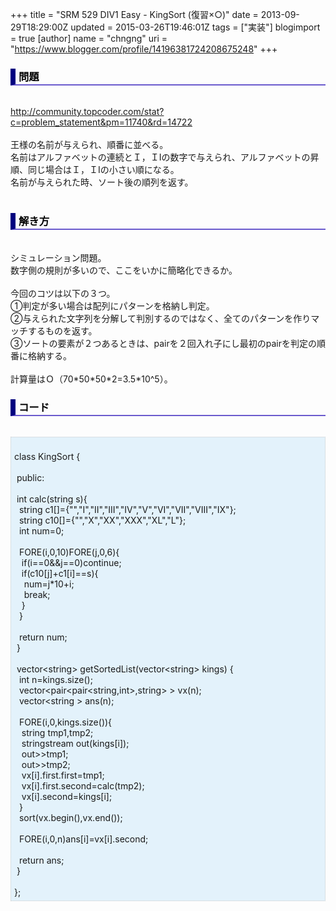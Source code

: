 +++
title = "SRM 529 DIV1 Easy - KingSort (復習×○)"
date = 2013-09-29T18:29:00Z
updated = 2015-03-26T19:46:01Z
tags = ["実装"]
blogimport = true 
[author]
	name = "chngng"
	uri = "https://www.blogger.com/profile/14196381724208675248"
+++

<div dir="ltr" style="text-align: left;" trbidi="on"><h3 style="border-bottom: 2px solid slateblue; border-left: 8px solid navy; color: black; padding: 0px 0px 1px 5px;">問題 </h3><br /><a href="http://community.topcoder.com/stat?c=problem_statement&amp;pm=11740&amp;rd=14722" target="_blank">http://community.topcoder.com/stat?c=problem_statement&amp;pm=11740&amp;rd=14722</a><br /><br />王様の名前が与えられ、順番に並べる。<br />名前はアルファベットの連続とＩ，ＩIの数字で与えられ、アルファベットの昇順、同じ場合はＩ，ＩIの小さい順になる。<br />名前が与えられた時、ソート後の順列を返す。<br /><br /><h3 style="border-bottom: 2px solid slateblue; border-left: 8px solid navy; color: black; padding: 0px 0px 1px 5px;">解き方 </h3><br />シミュレーション問題。<br />数字側の規則が多いので、ここをいかに簡略化できるか。<br /><br />今回のコツは以下の３つ。<br />①判定が多い場合は配列にパターンを格納し判定。<br />②与えられた文字列を分解して判別するのではなく、全てのパターンを作りマッチするものを返す。<br />③ソートの要素が２つあるときは、pairを２回入れ子にし最初のpairを判定の順番に格納する。<br /><br />計算量はＯ（70*50*50*2=3.5*10^5）。<br /><h3 style="border-bottom: 2px solid slateblue; border-left: 8px solid navy; color: black; padding: 0px 0px 1px 5px;">コード </h3><br /><div style="background-color: #e3f2fb; border: 1px dotted #CCCCCC; padding: 5px;"><br />class KingSort {<br /><br /><span class="Apple-tab-span" style="white-space: pre;"> </span>public:<br /><br /><span class="Apple-tab-span" style="white-space: pre;"> </span>int calc(string s){<br /><span class="Apple-tab-span" style="white-space: pre;">  </span>string c1[]={"","I","II","III","IV","V","VI","VII","VIII","IX"};<br /><span class="Apple-tab-span" style="white-space: pre;">  </span>string c10[]={"","X","XX","XXX","XL","L"};<br /><span class="Apple-tab-span" style="white-space: pre;">  </span>int num=0;<br /><br /><span class="Apple-tab-span" style="white-space: pre;">  </span>FORE(i,0,10)FORE(j,0,6){<br /><span class="Apple-tab-span" style="white-space: pre;">   </span>if(i==0&amp;&amp;j==0)continue;<br /><span class="Apple-tab-span" style="white-space: pre;">   </span>if(c10[j]+c1[i]==s){<br /><span class="Apple-tab-span" style="white-space: pre;">    </span>num=j*10+i;<br /><span class="Apple-tab-span" style="white-space: pre;">    </span>break;<br /><span class="Apple-tab-span" style="white-space: pre;">   </span>}<br /><span class="Apple-tab-span" style="white-space: pre;">  </span>}<br /><br /><span class="Apple-tab-span" style="white-space: pre;">  </span>return num;<br /><span class="Apple-tab-span" style="white-space: pre;"> </span>}<br /><br /><span class="Apple-tab-span" style="white-space: pre;"> </span>vector&lt;string&gt; getSortedList(vector&lt;string&gt; kings) {<br /><span class="Apple-tab-span" style="white-space: pre;">  </span>int n=kings.size();<br /><span class="Apple-tab-span" style="white-space: pre;">  </span>vector&lt;pair&lt;pair&lt;string,int&gt;,string&gt; &gt; vx(n);<br /><span class="Apple-tab-span" style="white-space: pre;">  </span>vector&lt;string &gt; ans(n);<br /><br /><span class="Apple-tab-span" style="white-space: pre;">  </span>FORE(i,0,kings.size()){<br /><span class="Apple-tab-span" style="white-space: pre;">   </span>string tmp1,tmp2;<br /><span class="Apple-tab-span" style="white-space: pre;">   </span>stringstream out(kings[i]);<br /><span class="Apple-tab-span" style="white-space: pre;">   </span>out&gt;&gt;tmp1;<br /><span class="Apple-tab-span" style="white-space: pre;">   </span>out&gt;&gt;tmp2;<br /><span class="Apple-tab-span" style="white-space: pre;">   </span>vx[i].first.first=tmp1;<br /><span class="Apple-tab-span" style="white-space: pre;">   </span>vx[i].first.second=calc(tmp2);<br /><span class="Apple-tab-span" style="white-space: pre;">   </span>vx[i].second=kings[i];<br /><span class="Apple-tab-span" style="white-space: pre;">  </span>}<br /><span class="Apple-tab-span" style="white-space: pre;">  </span>sort(vx.begin(),vx.end());<br /><br /><span class="Apple-tab-span" style="white-space: pre;">  </span>FORE(i,0,n)ans[i]=vx[i].second;<br /><br /><span class="Apple-tab-span" style="white-space: pre;">  </span>return ans;<br /><span class="Apple-tab-span" style="white-space: pre;"> </span>}<br /><br />};</div></div>
